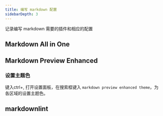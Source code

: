 ```yaml
---
title: 编写 markdown 配置
sidebarDepth: 3
---
```


记录编写 markdown 需要的插件和相应的配置

## Markdown All in One

## Markdown Preview Enhanced

### 设置主题色

键入ctrl+, 打开设置面板，在搜索框键入 `markdown preview enhanced theme`，为各区域的设置主题色。

## markdownlint